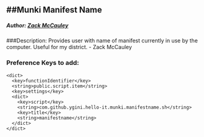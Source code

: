 ##Munki Manifest Name
---
##### Author: [Zack McCauley](https://www.github.com/WardsParadox)

###Description:
Provides user with name of manifest currently in use by the computer. Useful for my district. - Zack McCauley

### Preference Keys to add:
    <dict>
      <key>functionIdentifier</key>
      <string>public.script.item</string>
      <key>settings</key>
      <dict>
        <key>script</key>
        <string>com.github.ygini.hello-it.munki.manifestname.sh</string>
        <key>title</key>
        <string>manifestname</string>
      </dict>
    </dict>
